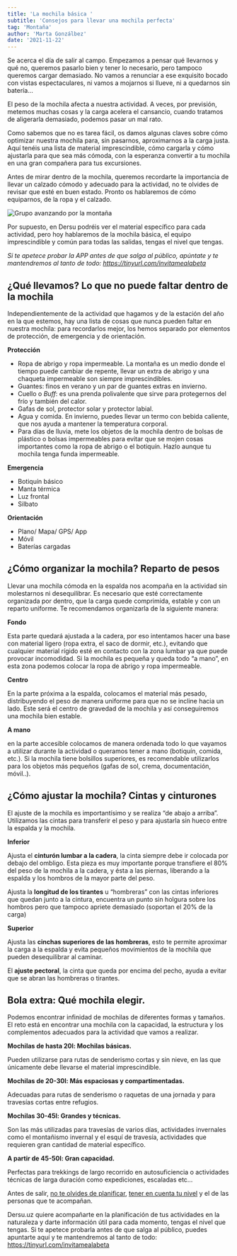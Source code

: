 ```yaml
---
title: 'La mochila básica '
subtitle: 'Consejos para llevar una mochila perfecta'
tag: 'Montaña'
author: 'Marta Gonzálbez'
date: '2021-11-22'
---
```


Se acerca el día de salir al campo. Empezamos a pensar qué llevarnos y qué no, queremos pasarlo bien y tener lo necesario, pero tampoco queremos cargar demasiado. No vamos a renunciar a ese exquisito bocado con vistas espectaculares, ni vamos a mojarnos si llueve, ni a quedarnos sin batería...

El peso de la mochila afecta a nuestra actividad. A veces, por previsión, metemos muchas cosas y la carga acelera el cansancio, cuando tratamos de aligerarla demasiado, podemos pasar un mal rato.

Como sabemos que no es tarea fácil, os damos algunas claves sobre cómo optimizar nuestra mochila para, sin pasarnos, aproximarnos a la carga justa. Aquí tenéis una lista de material imprescindible, cómo cargarla y cómo ajustarla para que sea más cómoda, con la esperanza convertir a tu mochila en una gran compañera para tus excursiones.

Antes de mirar dentro de la mochila, queremos recordarte la importancia de llevar un calzado cómodo y adecuado para la actividad, no te olvides de revisar que esté en buen estado. Pronto os hablaremos de cómo equiparnos, de la ropa y el calzado.

![Grupo avanzando por la montaña](https://dersu.uz/es/images/posts/la-mochila-basica/01.jpg)

Por supuesto, en Dersu podréis ver el material específico para cada actividad, pero hoy hablaremos de la mochila básica, el equipo imprescindible y común para todas las salidas, tengas el nivel que tengas.

*Si te apetece probar la APP antes de que salga al público, apúntate y te mantendremos al tanto de todo: https://tinyurl.com/invitamealabeta*

## **¿Qué llevamos? Lo que no puede faltar dentro de la mochila**

Independientemente de la actividad que hagamos y de la estación del año en la que estemos, hay una lista de cosas que nunca pueden faltar en nuestra mochila: para recordarlos mejor, los hemos separado por elementos de protección, de emergencia y de orientación.

**Protección**

- Ropa de abrigo y ropa impermeable. La montaña es un medio donde el tiempo puede cambiar de repente, llevar un extra de abrigo y una chaqueta impermeable son siempre imprescindibles.
- Guantes: finos en verano y un par de guantes extras en invierno.
- Cuello o *Buff*: es una prenda polivalente que sirve para protegernos del frío y también del calor.
- Gafas de sol, protector solar y protector labial.
- Agua y comida. En invierno, puedes llevar un termo con bebida caliente, que nos ayuda a mantener la temperatura corporal.
- Para días de lluvia, mete los objetos de la mochila dentro de bolsas de plástico o bolsas impermeables para evitar que se mojen cosas importantes como la ropa de abrigo o el botiquín. Hazlo aunque tu mochila tenga funda impermeable.

**Emergencia**

- Botiquín básico
- Manta térmica
- Luz frontal
- Silbato

**Orientación**

- Plano/ Mapa/ GPS/ App
- Móvil
- Baterías cargadas

## ¿Cómo organizar la mochila? Reparto de pesos

Llevar una mochila cómoda en la espalda nos acompaña en la actividad sin molestarnos ni desequilibrar. Es necesario que esté correctamente organizada por dentro, que la carga quede comprimida, estable y con un reparto uniforme.
Te recomendamos organizarla de la siguiente manera:

**Fondo**

Esta parte quedará ajustada a la cadera, por eso intentamos hacer una base con material ligero (ropa extra, el saco de dormir, etc.), evitando que cualquier material rígido esté en contacto con la zona lumbar ya que puede provocar incomodidad.
Si la mochila es pequeña y queda todo “a mano”, en esta zona podemos colocar la ropa de abrigo y ropa impermeable.

**Centro**

En la parte próxima a la espalda, colocamos el material más pesado, distribuyendo el peso de manera uniforme para que no se incline hacia un lado.
Este será el centro de gravedad de la mochila y así conseguiremos una mochila bien estable.

**A mano**

en la parte accesible colocamos de manera ordenada todo lo que vayamos a utilizar durante la actividad o queramos tener a mano (botiquín, comida, etc.).
Si la mochila tiene bolsillos superiores, es recomendable utilizarlos para los objetos más pequeños (gafas de sol, crema, documentación, móvil..).

## **¿Cómo ajustar la mochila? Cintas y cinturones**

El ajuste de la mochila es importantísimo y se realiza “de abajo a arriba”. Utilizamos las cintas para transferir el peso y para ajustarla sin hueco entre la espalda y la mochila.

**Inferior**

Ajusta el **cinturón lumbar a la cadera**, la cinta siempre debe ir colocada por debajo del ombligo. Esta pieza es muy importante porque transfiere el 80% del peso de la mochila a la cadera, y ésta a las piernas, liberando a la espalda y los hombros de la mayor parte del peso.

Ajusta la **longitud de los tirantes** u “hombreras” con las cintas inferiores que quedan junto a la cintura, encuentra un punto sin holgura sobre los hombros pero que tampoco apriete demasiado (soportan el 20% de la carga)

**Superior**

Ajusta las **cinchas superiores de las hombreras**, esto te permite aproximar la carga a la espalda y evita pequeños movimientos de la mochila que pueden desequilibrar al caminar.

El **ajuste pectoral**, la cinta que queda por encima del pecho, ayuda a evitar que se abran las hombreras o tirantes.

## **Bola extra: Qué mochila elegir.**

Podemos encontrar infinidad de mochilas de diferentes formas y tamaños. El reto está en encontrar una mochila con la capacidad, la estructura y los complementos adecuados para la actividad que vamos a realizar.

**Mochilas de hasta 20l: Mochilas básicas.**

Pueden utilizarse para rutas de senderismo cortas y sin nieve, en las que únicamente debe llevarse el material imprescindible.

**Mochilas de 20-30l: Más espaciosas y compartimentadas.**

Adecuadas para rutas de senderismo o raquetas de una jornada y para travesías cortas entre refugios.

**Mochilas 30-45l: Grandes y técnicas.**

Son las más utilizadas para travesías de varios días, actividades invernales como el montañismo invernal y el esquí de travesía, actividades que requieren gran cantidad de material específico.

**A partir de 45-50l: Gran capacidad.**

Perfectas para trekkings de largo recorrido en autosuficiencia o actividades técnicas de larga duración como expediciones, escaladas etc…


Antes de salir, [no te olvides de planificar](https://dersu.uz/es/blog/planificar-salida-invernal/), [tener en cuenta tu nivel](https://dersu.uz/es/blog/montanista-punto-de-partida/) y el de las personas que te acompañan.

Dersu.uz quiere acompañarte en la planificación de tus actividades en la naturaleza y darte información útil para cada momento, tengas el nivel que tengas.
Si te apetece probarla antes de que salga al público, puedes apuntarte aquí y te mantendremos al tanto de todo: https://tinyurl.com/invitamealabeta
